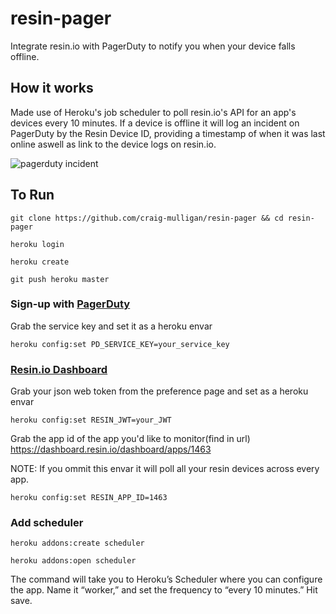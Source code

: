 # resin-pager
Integrate resin.io with PagerDuty to notify you when your device falls offline.

## How it works
Made use of Heroku's job scheduler to poll resin.io's API for an app's devices every 10 minutes. If a device is offline it will log an incident on PagerDuty by the Resin Device ID, providing a timestamp of when it was last online aswell as link to the device logs on resin.io.

![pagerduty incident](http://i.imgur.com/60q4hV3.png)

## To Run

```
git clone https://github.com/craig-mulligan/resin-pager && cd resin-pager
```

```
heroku login
```

```
heroku create
```

```
git push heroku master
```

### Sign-up with [PagerDuty](https://www.pagerduty.com/)
Grab the service key and set it as a heroku envar

```
heroku config:set PD_SERVICE_KEY=your_service_key
```

### [Resin.io Dashboard](https://dashboard.resin.io)
Grab your json web token from the preference page and set as a heroku envar
```
heroku config:set RESIN_JWT=your_JWT
```

Grab the app id of the app you'd like to monitor(find in url)
https://dashboard.resin.io/dashboard/apps/1463

NOTE: If you ommit this envar it will poll all your resin devices across every app.

```
heroku config:set RESIN_APP_ID=1463
```

### Add scheduler 

```
heroku addons:create scheduler
```

```
heroku addons:open scheduler
```

The command will take you to Heroku’s Scheduler where you can configure
the app. Name it “worker,” and set the frequency to “every 10 minutes.” Hit save.